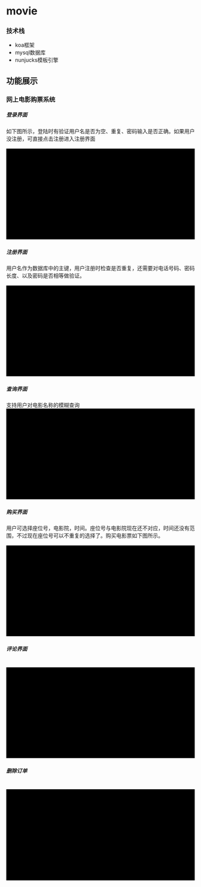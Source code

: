 # movie
### 技术栈
* koa框架<br>
* mysql数据库<br>
* nunjucks模板引擎<br>
 
## 功能展示
### 网上电影购票系统
##### 登录界面<br>
如下图所示，登陆时有验证用户名是否为空、重复、密码输入是否正确。如果用户没注册，可直接点击注册进入注册界面<br><br>
![](https://github.com/wuxudong2702/movie/blob/master/img-gif/signin.gif)<br>
##### 注册界面<br>
用户名作为数据库中的主键，用户注册时检查是否重复，还需要对电话号码、密码长度、以及密码是否相等做验证。<br><br>
![](https://github.com/wuxudong2702/movie/blob/master/img-gif/index-signup.gif)<br>
##### 查询界面<br>
支持用户对电影名称的模糊查询<br>
![](https://github.com/wuxudong2702/movie/blob/master/img-gif/csearch.gif)<br>
##### 购买界面<br>
用户可选择座位号，电影院，时间。座位号与电影院现在还不对应，时间还没有范围，不过现在座位号可以不重复的选择了。购买电影票如下图所示。<br><br>
![](https://github.com/wuxudong2702/movie/blob/master/img-gif/buy.gif)<br>
##### 评论界面<br><br>
![](https://github.com/wuxudong2702/movie/blob/master/img-gif/comment.gif)<br>
##### 删除订单<br><br>
![](https://github.com/wuxudong2702/movie/blob/master/img-gif/remove.gif)<br>
